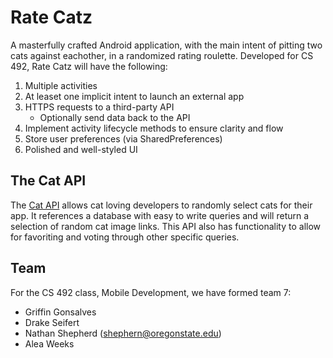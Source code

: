 # Rate Catz

A masterfully crafted Android application, with the main intent of pitting two cats against eachother, in a randomized rating roulette.
Developed for CS 492, Rate Catz will have the following:

1. Multiple activities
2. At leaset one implicit intent to launch an external app
3. HTTPS requests to a third-party API 
	* Optionally send data back to the API
4. Implement activity lifecycle methods to ensure clarity and flow
5. Store user preferences (via SharedPreferences)
6. Polished and well-styled UI


## The Cat API 

The [Cat API](http://thecatapi.com/ "The Cat API") allows cat loving developers to randomly select cats for their app.
It references a database with easy to write queries and will return a selection of random cat image links.
This API also has functionality to allow for favoriting and voting through other specific queries.

## Team

For the CS 492 class, Mobile Development, we have formed team 7:

* Griffin Gonsalves
* Drake Seifert
* Nathan Shepherd (shephern@oregonstate.edu)
* Alea Weeks
